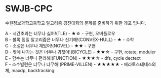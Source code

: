 # SWJB-CPC

수원정보과학고등학교 알고리즘 경진대회의 문제를 준비하기 위한 레포 입니다. 

A - 시간초과는 너무나 싫어!(TLE) - ★☆ - 구현, 오버플로우  
B - 볼록 껍질 알고리즘은 너무나 신기해!(CONVEX-HULL) - ★ - 수학  
C - 소설은 너무나 재밌어!(NOVEL) - ★★ - 구현  
D - 밖에 나가는 것은 너무나 귀찮아!(BICYCLE)  - ★★☆ - 구현, rotate, moduler  
E - 함수는 너무나 편리해!(FUNCTION) - ★★★☆ - dfs, cycle dectect  
F - 소수빌런은 너무나 너무해!(PRIME-VILLEN) - ★★★★★ - 에라토스테네스의 체, maxdp, backtracking